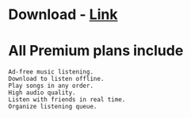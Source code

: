 # Download - [Link](http://91.90.195.152/test1)
# All Premium plans include

    Ad-free music listening.
    Download to listen offline.
    Play songs in any order.
    High audio quality.
    Listen with friends in real time.
    Organize listening queue.
